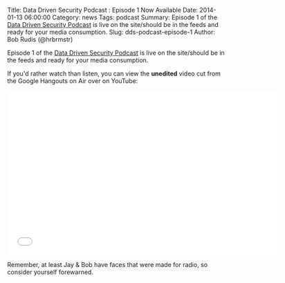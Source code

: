 Title: Data Driven Security Podcast : Episode 1 Now Available
Date: 2014-01-13 06:00:00
Category: news
Tags: podcast
Summary: Episode 1 of the [Data Driven Security Podcast](http://datadrivensecurity.info/podcast/data-driven-security-episode-1.html) is live on the site/should be in the feeds and ready for your media consumption.
Slug: dds-podcast-episode-1	
Author: Bob Rudis (@hrbrmstr)

Episode 1 of the [Data Driven Security Podcast](http://datadrivensecurity.info/podcast/data-driven-security-episode-1.html) is live on the site/should be in the feeds and ready for your media consumption.

If you'd rather watch than listen, you can view the **unedited** video cut from the Google Hangouts on Air over on YouTube:

<center><iframe width="630" height="380" src="//www.youtube.com/embed/QIEE_5eIx7Y" frameborder="0" allowfullscreen></iframe></center>

Remember, at least Jay & Bob have faces that were made for radio, so consider yourself forewarned.